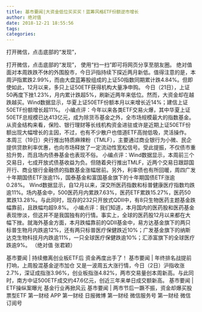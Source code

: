 ```yaml
---
title: 基市要闻|大资金低位买买买！蓝筹风格ETF份额逆市增长
author: 绝对值
date: 2018-12-21 18:55:56
tags: 
categories: 
---
```

打开微信，点击底部的“发现”，
<!-- more -->
打开微信，点击底部的“发现”，
使用“扫一扫”即可将网页分享至朋友圈。
绝对值
面对本周跌跌不休的外围股市，今日沪指持续下探近两月新低。值得注意的是，本周沪指累跌2.99%，而由大盘蓝筹股组成的上证50指数同期累计跌4.84%。但即使如此，12月以来，多只上证50ETF获得机构大量净申购。
今日（21日），上证50再度下挫1.23%，月内累计跌超5%，刷新近两年来低位。然而，大资金却在越跌越买。Wind数据显示，华夏上证50ETF份额本月以来增长近14%；建信上证50ETF份额增长超11%。
小编点评：今年以来各类ETF交易火爆，其中华夏上证50ETF总规模已达413亿元，成为除货币基金之外，全市场规模最大的指数基金。从资金结构来看，保险、银行理财等长线机构资金进驻或许是近期上证50ETF份额出现大幅增长的主因，不过，也有不少散户也借道ETF高抛低吸，灵活操作。
本周三（19日）央行推出特质麻辣粉（TMLF），主要通过商业银行为小微、民企提供贷款利率优惠，也向市场释放了一定流动性宽松信号。受此提振，不仅债市重拾升势，而且场内债券基金也表现不俗。
小编点评：Wind数据显示，本周前三个交易日，七成开放式债基收益为负。但随着央行推出TMLF，近两个交易日跟踪国开行、商业银行金融债的指数基金涨幅居前。另外，利率债也有所回暖，周四广发十年期国债ETF涨逾1%，国泰基金和富国基金旗下的十年期国债ETF涨逾0.28%。
Wind数据显示，自12月以来，深交所医药指数和标普健康医疗指数均跌逾11%。场内基金中，500医药月内累跌7.63%，医药ETF累跌15.27%，医药50累跌13.28%。与此同时，现存的232只开放式QDII中，有8只生物医药主题基金跌幅靠前，且跌幅均超9.8%。
小编点评：我们知道，本月国内的医药股和医药基金表现惨淡，但这并不是我国独有的行情。事实上，全球的医药股12月以来都在大幅下挫。就海外基金方面，本月跌幅靠前的QDII基金中，易方达基金旗下的两只标普生物月内跌逾12%，还有两只标普医疗保健跌近10%；广发基金旗下的纳斯达克生物科技月内跌逾11%，一只全球医疗保健跌逾10%；汇添富旗下的全球医疗跌逾9%。
（绝对值 张君颖）
 
 
基市要闻 | 持续撤离创业板ETF后 资金再度出手了！
基市要闻 | 年终排名战提前打响，上周股混基金逆市加仓
又是一波周五大涨行情，今日（2日）沪指收涨2.7%，深证成指涨3.96%，创业板指涨4.82%，两市交易量创本周新高。与此同时，南方中证500ETF成交约47.6亿元，创近三年来单日成交额新高。
基市要闻 | ETF操纵案曝光 基金行业再掀风云
基市要闻 | 两市节后一蹶不振，资金却爆买股票型ETF
第一财经
APP
第一财经
日报微博
第一财经
微信服务号
第一财经
微信订阅号
